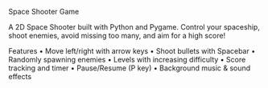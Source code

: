 Space Shooter Game

A 2D Space Shooter built with Python and Pygame. Control your spaceship, shoot enemies, avoid missing too many, and aim for a high score!

Features
	•	Move left/right with arrow keys
	•	Shoot bullets with Spacebar
	•	Randomly spawning enemies
	•	Levels with increasing difficulty
	•	Score tracking and timer
	•	Pause/Resume (P key)
	•	Background music & sound effects
